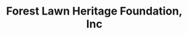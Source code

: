 ---
layout: repo
title: "Forest Lawn Heritage Foundation, Inc"
id: 19513
permalink: repos/19513/
---